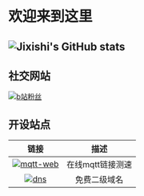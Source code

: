 # **欢迎来到这里**
![Jixishi's GitHub stats](https://github-readme-stats.vercel.app/api?username=jixishi&theme=tokyonight&show_icons=true "JiXieShi")
---
## 社交网站
[![b站粉丝][bilibili]](https://space.bilibili.com/5730067)

## 开设站点
| 链接 | 描述 |
| :----: | :----: |
| [![mqtt-web][MQTT]](http://mqtt.be6.run) | 在线mqtt链接测速 |
| [![dns][DNS]](http://dns.be6.top) | 免费二级域名 |





[MQTT]:https://img.shields.io/website?down_color=red&down_message=NO%21&label=MQTT-BE6&logo=http%3A%2F%2Fmqtt.be6.run&logoColor=pink&up_message=OK%21&url=http%3A%2F%2Fmqtt.be6.run
[bilibili]:https://img.shields.io/badge/dynamic/json?labelColor=FE7398&label=bilibili%20机械师&suffix=%20粉丝&query=%24.data.totalSubs&url=https%3A%2F%2Fapi.spencerwoo.com%2Fsubstats%2F%3Fsource%3Dbilibili%26queryKey%3D5730067&color=00bbff&longCache=true
[DNS]:https://img.shields.io/website?down_color=red&down_message=NO%21&label=DNS-BE6&logo=http://dns.be6.top&logoColor=pink&up_message=OK%21&url=http://dns.be6.top
